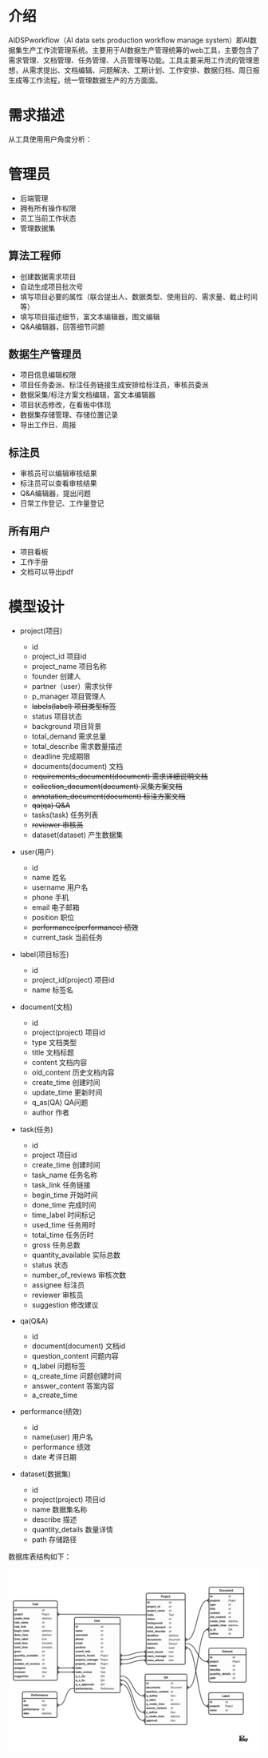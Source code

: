# 介绍

AIDSPworkflow（AI data sets production workflow manage system）即AI数据集生产工作流管理系统。主要用于AI数据生产管理统筹的web工具，主要包含了需求管理、文档管理、任务管理、人员管理等功能。工具主要采用工作流的管理思想，从需求提出、文档编辑、问题解决、工期计划、工作安排、数据归档、周日报生成等工作流程，统一管理数据生产的方方面面。

# 需求描述

从工具使用用户角度分析：

# 管理员

- 后端管理
- 拥有所有操作权限
- 员工当前工作状态
- 管理数据集

## 算法工程师

- 创建数据需求项目
- 自动生成项目批次号
- 填写项目必要的属性（联合提出人、数据类型、使用目的、需求量、截止时间等）
- 填写项目描述细节，富文本编辑器，图文编辑
- Q&A编辑器，回答细节问题

## 数据生产管理员

- 项目信息编辑权限
- 项目任务委派、标注任务链接生成安排给标注员，审核员委派
- 数据采集/标注方案文档编辑，富文本编辑器
- 项目状态修改，在看板中体现
- 数据集存储管理、存储位置记录
- 导出工作日、周报

## 标注员

- 审核员可以编辑审核结果
- 标注员可以查看审核结果
- Q&A编辑器，提出问题
- 日常工作登记、工作量登记

## 所有用户

- 项目看板
- 工作手册
- 文档可以导出pdf

# 模型设计

- project(项目)
    - id
    - project_id 项目id
    - project_name 项目名称
    - founder 创建人
    - partner（user）需求伙伴
    - p_manager 项目管理人
    - ~~labels(label) 项目类型标签~~
    - status  项目状态
    - background 项目背景
    - total_demand 需求总量
    - total_describe 需求数量描述
    - deadline 完成期限
    - documents(document) 文档
    - ~~requirements_document(document) 需求详细说明文档~~
    - ~~collection_document(document) 采集方案文档~~
    - ~~annotation_document(document) 标注方案文档~~
    - ~~qa(qa) Q&A~~
    - tasks(task) 任务列表
    - ~~reviewer 审核员~~
    - dataset(dataset) 产生数据集
    
- user(用户)
    - id
    - name 姓名
    - username 用户名
    - phone 手机
    - email 电子邮箱
    - position 职位
    - ~~performance(performance) 绩效~~
    - current_task 当前任务
    
- label(项目标签)
    - id 
    - project_id(project) 项目id
    - name 标签名
    
 <!--- - status(项目状态)
    - id 
    - serial_number 看板序号
    - name 状态名
    - project_id(project) 项目id -->
    
- document(文档)
    - id
    - project(project) 项目id
    - type 文档类型
    - title 文档标题
    - content 文档内容
    - old_content 历史文档内容
    - create_time 创建时间
    - update_time 更新时间
    - q_as(QA) QA问题
    - author 作者

- task(任务)
    - id
    - project 项目id
    - create_time 创建时间
    - task_name 任务名称
    - task_link 任务链接
    - begin_time 开始时间
    - done_time 完成时间
    - time_label 时间标记
    - used_time 任务用时
    - total_time 任务历时
    - gross 任务总数
    - quantity_available 实际总数
    - status 状态
    - number_of_reviews 审核次数
    - assignee 标注员
    - reviewer 审核员
    - suggestion 修改建议
    
- qa(Q&A)
    - id
    - document(document) 文档id
    - question_content 问题内容
    - q_label 问题标签
    - q_create_time 问题创建时间
    - answer_content 答案内容
    - a_create_time
    
- performance(绩效)
    - id
    - name(user) 用户名
    - performance 绩效
    - date 考评日期

- dataset(数据集)
    - id
    - project(project) 项目id
    - name 数据集名称
    - describe 描述
    - quantity_details 数量详情
    - path 存储路径
    
数据库表结构如下：

![数据库表结构](images/database.png)